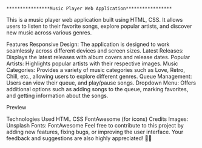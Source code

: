                                                                           ****************Music Player Web Application*****************

                                                                          
This is a music player web application built using HTML, CSS. It allows users to listen to their favorite songs, explore popular artists, and discover new music across various genres.

Features
Responsive Design: The application is designed to work seamlessly across different devices and screen sizes.
Latest Releases: Displays the latest releases with album covers and release dates.
Popular Artists: Highlights popular artists with their respective images.
Music Categories: Provides a variety of music categories such as Love, Retro, Chill, etc., allowing users to explore different genres.
Queue Management: Users can view  their queue, and play/pause songs.
Dropdown Menu: Offers additional options such as adding songs to the queue, marking favorites, and getting information about the songs.

Preview

Technologies Used
HTML
CSS
FontAwesome (for icons)
Credits
Images: Unsplash
Fonts: FontAwesome
Feel free to contribute to this project by adding new features, fixing bugs, or improving the user interface. Your feedback and suggestions are also highly appreciated! 🎵🎶
